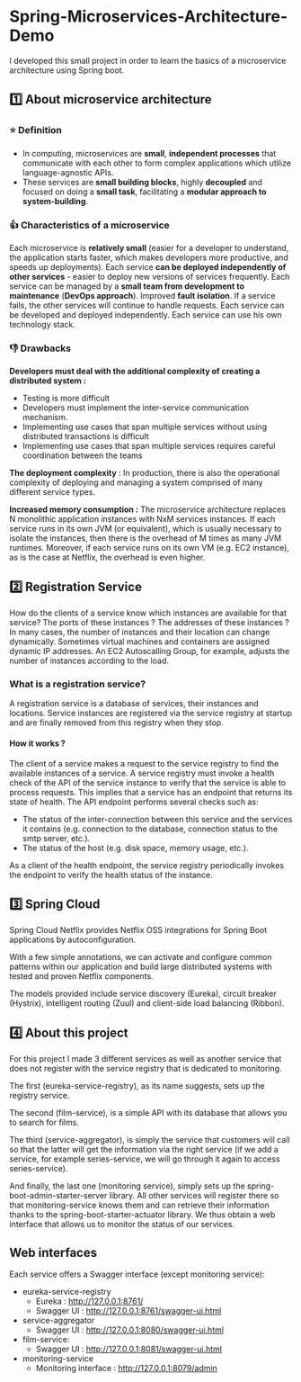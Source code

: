 # Spring-Microservices-Architecture-Demo
I developed this small project in order to learn the basics of a microservice architecture using Spring boot.

## :one: About microservice architecture
### :star: Definition
- In computing, microservices are **small**, **independent processes** that communicate with each other to form complex applications which utilize language-agnostic APIs.
- These services are **small building blocks**, highly **decoupled** and focused on doing a **small task**, facilitating a **modular approach to system-building**.

### :+1: Characteristics of a microservice
Each microservice is **relatively small** (easier for a developer to understand, the application starts faster, which makes developers more productive, and speeds up deployments).
Each service **can be deployed independently of other services** - easier to deploy new versions of services frequently.
Each service can be managed by a **small team from development to maintenance** (**DevOps approach**).
Improved **fault isolation**. If a service fails, the other services will continue to handle requests.
Each service can be developed and deployed independently.
Each service can use his own technology stack.

### :-1: Drawbacks

**Developers must deal with the additional complexity of creating a distributed system :**
- Testing is more difficult
- Developers must implement the inter-service communication mechanism.
- Implementing use cases that span multiple services without using distributed transactions is difficult
- Implementing use cases that span multiple services requires careful coordination between the teams

**The deployment complexity** : In production, there is also the operational complexity of deploying and managing a system comprised of many different service types.

**Increased memory consumption :** The microservice architecture replaces N monolithic application instances with NxM services instances. If each service runs in its own JVM (or equivalent), which is usually necessary to isolate the instances, then there is the overhead of M times as many JVM runtimes. Moreover, if each service runs on its own VM (e.g. EC2 instance), as is the case at Netflix, the overhead is even higher.

## :two: Registration Service
How do the clients of a service know which instances are available for that service? The ports of these instances ? The addresses of these instances ?
In many cases, the number of instances and their location can change dynamically. Sometimes virtual machines and containers are assigned dynamic IP addresses. An EC2 Autoscalling Group, for example, adjusts the number of instances according to the load.

### What is a registration service?
A registration service is a database of services, their instances and locations. Service instances are registered via the service registry at startup and are finally removed from this registry when they stop.

#### How it works ?
The client of a service makes a request to the service registry to find the available instances of a service. A service registry must invoke a health check of the API of the service instance to verify that the service is able to process requests. This implies that a service has an endpoint that returns its state of health. The API endpoint performs several checks such as:
- The status of the inter-connection between this service and the services it contains (e.g. connection to the database, connection status to the smtp server, etc.).
- The status of the host (e.g. disk space, memory usage, etc.). 

As a client of the health endpoint, the service registry periodically invokes the endpoint to verify the health status of the instance.

## :three: Spring Cloud
Spring Cloud Netflix provides Netflix OSS integrations for Spring Boot applications by autoconfiguration.

With a few simple annotations, we can activate and configure common patterns within our application and build large distributed systems with tested and proven Netflix components.

The models provided include service discovery (Eureka), circuit breaker (Hystrix), intelligent routing (Zuul) and client-side load balancing (Ribbon).

## :four: About this project
For this project I made 3 different services as well as another service that does not register with the service registry that is dedicated to monitoring.

The first (eureka-service-registry), as its name suggests, sets up the registry service.

The second (film-service), is a simple API with its database that allows you to search for films.

The third (service-aggregator), is simply the service that customers will call so that the latter will get the information via the right service (if we add a service, for example series-service, we will go through it again to access series-service).

And finally, the last one (monitoring service), simply sets up the spring-boot-admin-starter-server library. All other services will register there so that monitoring-service knows them and can retrieve their information thanks to the spring-boot-starter-actuator library. We thus obtain a web interface that allows us to monitor the status of our services.

## Web interfaces
Each service offers a Swagger interface (except monitoring service):

 - eureka-service-registry
	 - Eureka : http://127.0.0.1:8761/
	 - Swagger UI : http://127.0.0.1:8761/swagger-ui.html
- service-aggregator
	- Swagger UI : http://127.0.0.1:8080/swagger-ui.html
- film-service:
	- Swagger UI : http://127.0.0.1:8081/swagger-ui.html
- monitoring-service
	- Monitoring interface : http://127.0.0.1:8079/admin
